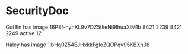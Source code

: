 # SecurityDoc
Gui En has image 16P8f-hynKL9v7DZ5tIieNi9IhuaXlM1b
8421 2239
8421 2249 active 1*2*

Haley has image 1lbHq0Z54EJHxkkFgIoZQOPqv95KBXn38
